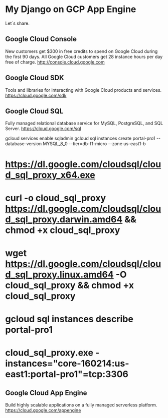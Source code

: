 My Django on GCP App Engine
======================
Let´s share.

Google Cloud Console
--------------------
New customers get $300 in free credits to spend on Google Cloud during the first 90 days. All Google Cloud customers get 28 instance hours per day free of charge. http://console.cloud.google.com

Google Cloud SDK
----------------
Tools and libraries for interacting with Google Cloud products and services. https://cloud.google.com/sdk

Google Cloud SQL
----------------
Fully managed relational database service for MySQL, PostgreSQL, and SQL Server. https://cloud.google.com/sql


gcloud services enable sqladmin
gcloud sql instances create portal-pro1 --database-version MYSQL_8_0 --tier=db-f1-micro --zone us-east1-b


# https://dl.google.com/cloudsql/cloud_sql_proxy_x64.exe
# curl -o cloud_sql_proxy https://dl.google.com/cloudsql/cloud_sql_proxy.darwin.amd64 && chmod +x cloud_sql_proxy
# wget https://dl.google.com/cloudsql/cloud_sql_proxy.linux.amd64 -O cloud_sql_proxy && chmod +x cloud_sql_proxy
# gcloud sql instances describe portal-pro1
# cloud_sql_proxy.exe -instances="core-160214:us-east1:portal-pro1"=tcp:3306

Google Cloud App Engine
----------------------- 
Build highly scalable applications on a fully managed serverless platform. https://cloud.google.com/appengine
